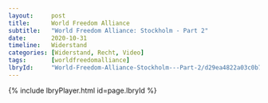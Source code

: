 ```yaml
---
layout:     post
title:      World Freedom Alliance
subtitle:   "World Freedom Alliance: Stockholm - Part 2"
date:       2020-10-31
timeline:   Widerstand
categories: [Widerstand, Recht, Video]
tags:       [worldfreedomalliance]
lbryId:     "World-Freedom-Alliance-Stockholm---Part-2/d29ea4822a03c0b76b68b9170545dd8029188468?r=8vQypLLpGtUhZ48wTXj4sngW8RMdUHDS"
---
```

{% include lbryPlayer.html id=page.lbryId %}
